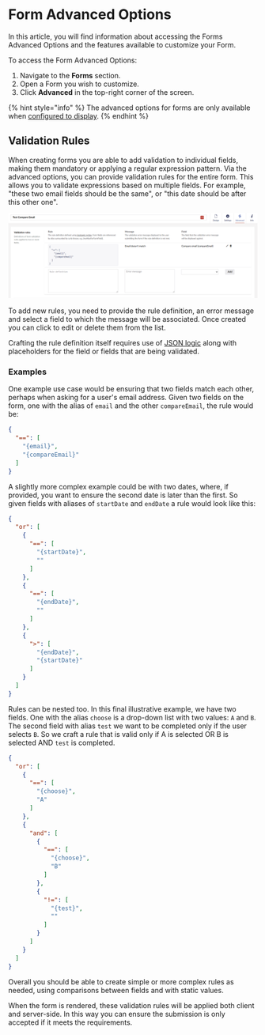 # Form Advanced Options

In this article, you will find information about accessing the Forms Advanced Options and the features available to customize your Form.

To access the Form Advanced Options:

1. Navigate to the **Forms** section.
2. Open a Form you wish to customize.
3.  Click **Advanced** in the top-right corner of the screen.

{% hint style="info" %}
The advanced options for forms are only available when [configured to display](../../developer/configuration/README.md#enableadvancedvalidationrules).
{% endhint %}

## Validation Rules

When creating forms you are able to add validation to individual fields, making them mandatory or applying a regular expression pattern. Via the advanced options, you can provide validation rules for the entire form. This allows you to validate expressions based on multiple fields. For example, "these two email fields should be the same", or "this date should be after this other one".

![Validation rules](./images/validation-rules.png)

To add new rules, you need to provide the rule definition, an error message and select a field to which the message will be associated.  Once created you can click to edit or delete them from the list.

Crafting the rule definition itself requires use of [JSON logic](https://jsonlogic.com/) along with placeholders for the field or fields that are being validated.

### Examples

One example use case would be ensuring that two fields match each other, perhaps when asking for a user's email address.  Given two fields on the form, one with the alias of `email` and the other `compareEmail`, the rule would be:

```json
{
  "==": [
    "{email}",
    "{compareEmail}"
  ]
}
```

A slightly more complex example could be with two dates, where, if provided, you want to ensure the second date is later than the first. So given fields with aliases of `startDate` and `endDate` a rule would look like this:

```json
{
  "or": [
    {
      "==": [
        "{startDate}",
        ""
      ]
    },
    {
      "==": [
        "{endDate}",
        ""
      ]
    },
    {
      ">": [
        "{endDate}",
        "{startDate}"
      ]
    }
  ]
}
```

Rules can be nested too. In this final illustrative example, we have two fields. One with the alias `choose` is a drop-down list with two values: `A` and `B`. The second field with alias `test` we want to be completed only if the user selects `B`.  So we craft a rule that is valid only if A is selected OR B is selected AND `test` is completed.

```json
{
  "or": [
    {
      "==": [
        "{choose}",
        "A"
      ]
    },
    {
      "and": [
        {
          "==": [
            "{choose}",
            "B"
          ]
        },
        {
          "!=": [
            "{test}",
            ""
          ]
        }
      ]
    }
  ]
}
```

Overall you should be able to create simple or more complex rules as needed, using comparisons between fields and with static values.

When the form is rendered, these validation rules will be applied both client and server-side. In this way you can ensure the submission is only accepted if it meets the requirements.